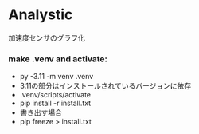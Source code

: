 # Analystic
加速度センサのグラフ化

### make .venv and activate:
- py -3.11 -m venv .venv
 - 3.11の部分はインストールされているバージョンに依存
- .venv/scripts/activate
- pip install -r install.txt
- 書き出す場合
 - pip freeze > install.txt